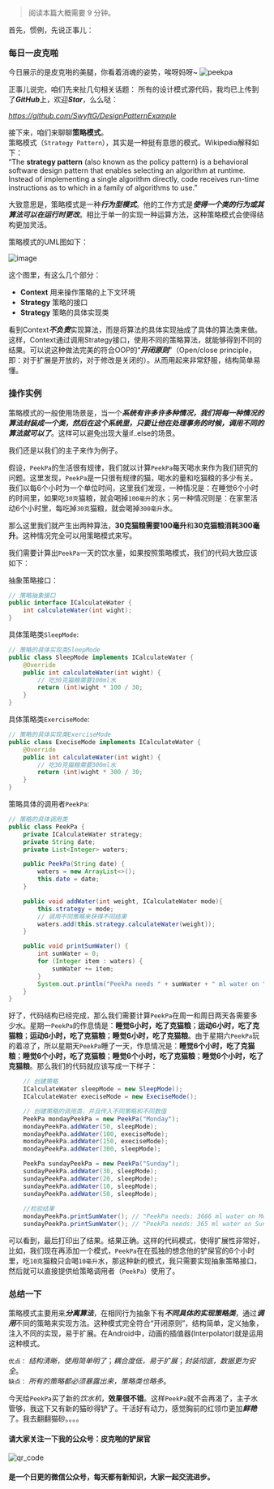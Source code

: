 > 阅读本篇大概需要 9 分钟。  

首先，惯例，先说正事儿：
### 每日一皮克啪
今日展示的是皮克啪的美腿，你看着消魂的姿势，唉呀妈呀~
![peekpa](https://github.com/SwyftG/DesignPatternExample/blob/master/src/DP_06_StrategyPattern/img/06_peekpa.jpeg)

正事儿说完，咱们先来扯几句相关话题：
所有的设计模式源代码，我均已上传到了***GitHub***上，欢迎***Star***，么么哒：

*https://github.com/SwyftG/DesignPatternExample*

接下来，咱们来聊聊**策略模式**。  
策略模式（`Strategy Pattern`），其实是一种挺有意思的模式。Wikipedia解释如下：  
“The **strategy pattern** (also known as the policy pattern) is a behavioral software design pattern that enables selecting an algorithm at runtime. Instead of implementing a single algorithm directly, code receives run-time instructions as to which in a family of algorithms to use.”  

大致意思是，策略模式是一种***行为型模式***。他的工作方式是***使得一个类的行为或其算法可以在运行时更改***。相比于单一的实现一种运算方法，这种策略模式会使得结构更加灵活。

策略模式的UML图如下：
  
![image](https://github.com/SwyftG/DesignPatternExample/blob/master/src/DP_06_StrategyPattern/img/strategy_pattern.jpg)

这个图里，有这么几个部分：
- **Context** 用来操作策略的上下文环境
- **Strategy** 策略的接口
- **Strategy** 策略的具体实现类

看到Context***不负责***实现算法，而是将算法的具体实现抽成了具体的算法类来做。这样，Context通过调用Strategy接口，使用不同的策略算法，就能够得到不同的结果。可以说这种做法完美的符合OOP的“***开闭原则***”（Open/close principle，即：对于扩展是开放的，对于修改是关闭的）。从而用起来非常舒服，结构简单易懂。


### 操作实例
策略模式的一般使用场景是，当一个***系统有许多许多种情况，我们将每一种情况的算法封装成一个类，然后在这个系统里，只要让他在处理事务的时候，调用不同的算法就可以了***。这样可以避免出现大量if..else的场景。  

我们还是以我们的主子来作为例子。  

假设，`PeekPa`的生活很有规律，我们就以计算`PeekPa`每天喝水来作为我们研究的问题。这里发现，`PeekPa`是一只很有规律的猫，喝水的量和吃猫粮的多少有关。我们以每6个小时为一个单位时间，这里我们发现，一种情况是：在睡觉6个小时的时间里，如果吃`30克`猫粮，就会喝掉`100毫升`的水；另一种情况则是：在家里活动6个小时里，每吃掉`30克`猫粮，就会喝掉`300毫升`水。   

那么这里我们就产生出两种算法，**30克猫粮需要100毫升**和**30克猫粮消耗300毫升**。这种情况完全可以用策略模式来写。  

我们需要计算出`PeekPa`一天的饮水量，如果按照策略模式，我们的代码大致应该如下：

抽象策略接口：
```JAVA
// 策略抽象接口
public interface ICalculateWater {
    int calculateWater(int wight);
}

```
具体策略类`SleepMode`:
```JAVA
// 策略的具体实现类SleepMode
public class SleepMode implements ICalculateWater {
    @Override
    public int calculateWater(int wight) {
        // 吃30克猫粮需要100ml水
        return (int)wight * 100 / 30;
    }
}
```
具体策略类`ExerciseMode`:
```JAVA
// 策略的具体实现类ExerciseMode
public class ExeciseMode implements ICalculateWater {
    @Override
    public int calculateWater(int wight) {
        // 吃30克猫粮需要300ml水
        return (int)wight * 300 / 30;
    }
}
```
策略具体的调用者`PeekPa`:
```JAVA
// 策略的具体调用类
public class PeekPa {
    private ICalculateWater strategy;
    private String date;
    private List<Integer> waters;

    public PeekPa(String date) {
        waters = new ArrayList<>();
        this.date = date;
    }

    public void addWater(int weight, ICalculateWater mode){
        this.strategy = mode;
        // 调用不同策略来获得不同结果
        waters.add(this.strategy.calculateWater(weight));
    }

    public void printSumWater() {
        int sumWater = 0;
        for (Integer item : waters) {
            sumWater += item;
        }
        System.out.println("PeekPa needs " + sumWater + " ml water on " + this.date + ".");
    }
}
```
好了，代码结构已经完成，那么我们需要计算`PeekPa`在周一和周日两天各需要多少水。星期一`PeekPa`的作息情是：**睡觉6小时，吃了克猫粮**；**运动6小时，吃了克猫粮**；**运动6小时，吃了克猫粮**；**睡觉6小时，吃了克猫粮**。由于星期六`PeekPa`玩的着凉了，所以星期天`PeekPa`睡了一天，作息情况是：**睡觉6个小时，吃了克猫粮**；**睡觉6个小时，吃了克猫粮**；**睡觉6个小时，吃了克猫粮**；**睡觉6个小时，吃了克猫粮**。那么我们的代码就应该写成一下样子：
```JAVA
    // 创建策略
    ICalculateWater sleepMode = new SleepMode();
    ICalculateWater execiseMode = new ExeciseMode();

    // 创建策略的调用类，并且传入不同策略和不同数值
    PeekPa mondayPeekPa = new PeekPa("Monday");
    mondayPeekPa.addWater(50, sleepMode);
    mondayPeekPa.addWater(100, execiseMode);
    mondayPeekPa.addWater(150, execiseMode);
    mondayPeekPa.addWater(300, sleepMode);

    PeekPa sundayPeekPa = new PeekPa("Sunday");
    sundayPeekPa.addWater(30, sleepMode);
    sundayPeekPa.addWater(20, sleepMode);
    sundayPeekPa.addWater(10, sleepMode);
    sundayPeekPa.addWater(50, sleepMode);
    
    //检验结果
    mondayPeekPa.printSumWater(); // "PeekPa needs: 3666 ml water on Monday."
    sundayPeekPa.printSumWater(); // "PeekPa needs: 365 ml water on Sunday."
```
可以看到，最后打印出了结果。结果正确。这样的代码模式，使得扩展性非常好，比如，我们现在再添加一个模式，`PeekPa`在在孤独的想念他的铲屎官的6个小时里，吃`10克`猫粮只会喝`10毫升`水，那这种新的模式，我只需要实现抽象策略接口，然后就可以直接提供给策略调用者（`PeekPa`）使用了。

### 总结一下
策略模式主要用来***分离算法***，在相同行为抽象下有***不同具体的实现策略类***，通过***调用***不同的策略来实现方法。这种模式完全符合“开闭原则”，结构简单，定义抽象，注入不同的实现，易于扩展。在Android中，动画的插值器(Interpolator)就是运用这种模式。  

`优点：` *结构清晰，使用简单明了*；*耦合度低，易于扩展*；*封装彻底，数据更为安全*。  
`缺点：` *所有的策略都必须暴露出来，策略类也略多*。  

今天给`PeekPa`买了新的*饮水机*，**效果很不错**。这样`PeekPa`就不会再渴了，主子水管够，我这下又有新的猫砂得铲了。干活好有动力，感觉胸前的红领巾更加***鲜艳***了。我去翻翻猫砂。。。。


#### 请大家关注一下我的公众号：**皮克啪的铲屎官**
![qr_code](https://github.com/SwyftG/DesignPatternExample/blob/master/src/img/qr_code.png)
#### 是一个日更的微信公众号，每天都有新知识，大家一起交流进步。